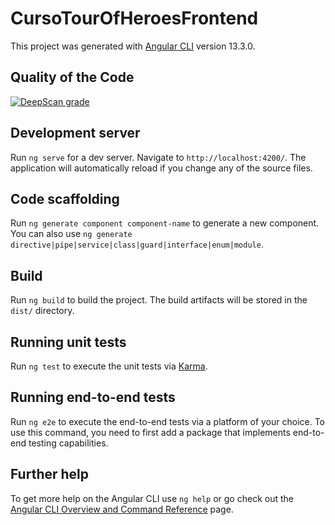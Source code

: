 # CursoTourOfHeroesFrontend

This project was generated with [Angular CLI](https://github.com/angular/angular-cli) version 13.3.0.

## Quality of the Code

[![DeepScan grade](https://deepscan.io/api/teams/17287/projects/20636/branches/568091/badge/grade.svg)](https://deepscan.io/dashboard#view=project&tid=17287&pid=20636&bid=568091)


## Development server

Run `ng serve` for a dev server. Navigate to `http://localhost:4200/`. The application will automatically reload if you change any of the source files.

## Code scaffolding

Run `ng generate component component-name` to generate a new component. You can also use `ng generate directive|pipe|service|class|guard|interface|enum|module`.

## Build

Run `ng build` to build the project. The build artifacts will be stored in the `dist/` directory.

## Running unit tests

Run `ng test` to execute the unit tests via [Karma](https://karma-runner.github.io).

## Running end-to-end tests

Run `ng e2e` to execute the end-to-end tests via a platform of your choice. To use this command, you need to first add a package that implements end-to-end testing capabilities.

## Further help

To get more help on the Angular CLI use `ng help` or go check out the [Angular CLI Overview and Command Reference](https://angular.io/cli) page.
